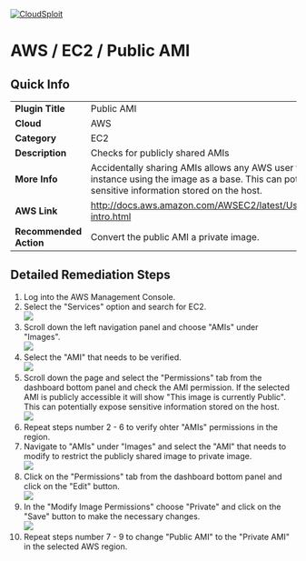 [![CloudSploit](https://cloudsploit.com/img/logo-new-big-text-100.png "CloudSploit")](https://cloudsploit.com)

# AWS / EC2 / Public AMI

## Quick Info

| | |
|-|-|
| **Plugin Title** | Public AMI |
| **Cloud** | AWS |
| **Category** | EC2 |
| **Description** | Checks for publicly shared AMIs |
| **More Info** | Accidentally sharing AMIs allows any AWS user to launch an EC2 instance using the image as a base. This can potentially expose sensitive information stored on the host. |
| **AWS Link** | http://docs.aws.amazon.com/AWSEC2/latest/UserGuide/sharingamis-intro.html |
| **Recommended Action** | Convert the public AMI a private image. |

## Detailed Remediation Steps
1. Log into the AWS Management Console.
2. Select the "Services" option and search for EC2. </br> <img src="/resources/aws/ec2/public-ami/step2.png"/>
3. Scroll down the left navigation panel and choose "AMIs" under "Images".</br> <img src="/resources/aws/ec2/public-ami/step3.png"/>
4. Select the "AMI" that needs to be verified. </br> <img src="/resources/aws/ec2/public-ami/step4.png"/>
5. Scroll down the page and select the "Permissions" tab from the dashboard bottom panel and check the AMI permission. If the selected AMI is publicly accessible it will show "This image is currently Public". This can potentially expose sensitive information stored on the host.</br> <img src="/resources/aws/ec2/public-ami/step5.png"/>
6. Repeat steps number 2 - 6 to verify ohter "AMIs" permissions in the region.</br>
7. Navigate to "AMIs" under "Images" and select the "AMI" that needs to modify to restrict the publicly shared image to private image.</br> <img src="/resources/aws/ec2/public-ami/step7.png"/>
8. Click on the "Permissions" tab from the dashboard bottom panel and click on the "Edit" button.</br> <img src="/resources/aws/ec2/public-ami/step8.png"/>
9. In the "Modify Image Permissions" choose "Private" and click on the "Save" button to make the necessary changes.</br> <img src="/resources/aws/ec2/public-ami/step9.png"/>
10. Repeat steps number 7 - 9 to change "Public AMI" to the "Private AMI" in the selected AWS region.</br>
